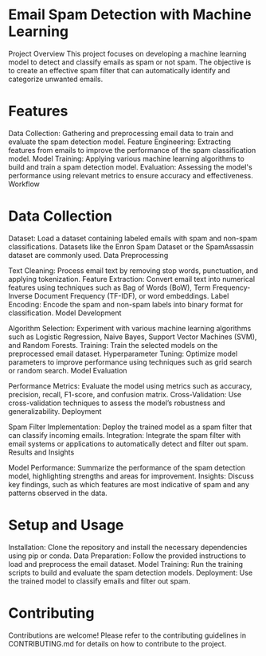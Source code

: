 # Email Spam Detection with Machine Learning
Project Overview
This project focuses on developing a machine learning model to detect and classify emails as spam or not spam. The objective is to create an effective spam filter that can automatically identify and categorize unwanted emails.

# Features
Data Collection: Gathering and preprocessing email data to train and evaluate the spam detection model.
Feature Engineering: Extracting features from emails to improve the performance of the spam classification model.
Model Training: Applying various machine learning algorithms to build and train a spam detection model.
Evaluation: Assessing the model's performance using relevant metrics to ensure accuracy and effectiveness.
Workflow
# Data Collection

Dataset: Load a dataset containing labeled emails with spam and non-spam classifications. Datasets like the Enron Spam Dataset or the SpamAssassin dataset are commonly used.
Data Preprocessing

Text Cleaning: Process email text by removing stop words, punctuation, and applying tokenization.
Feature Extraction: Convert email text into numerical features using techniques such as Bag of Words (BoW), Term Frequency-Inverse Document Frequency (TF-IDF), or word embeddings.
Label Encoding: Encode the spam and non-spam labels into binary format for classification.
Model Development

Algorithm Selection: Experiment with various machine learning algorithms such as Logistic Regression, Naive Bayes, Support Vector Machines (SVM), and Random Forests.
Training: Train the selected models on the preprocessed email dataset.
Hyperparameter Tuning: Optimize model parameters to improve performance using techniques such as grid search or random search.
Model Evaluation

Performance Metrics: Evaluate the model using metrics such as accuracy, precision, recall, F1-score, and confusion matrix.
Cross-Validation: Use cross-validation techniques to assess the model’s robustness and generalizability.
Deployment

Spam Filter Implementation: Deploy the trained model as a spam filter that can classify incoming emails.
Integration: Integrate the spam filter with email systems or applications to automatically detect and filter out spam.
Results and Insights

Model Performance: Summarize the performance of the spam detection model, highlighting strengths and areas for improvement.
Insights: Discuss key findings, such as which features are most indicative of spam and any patterns observed in the data.
# Setup and Usage
Installation: Clone the repository and install the necessary dependencies using pip or conda.
Data Preparation: Follow the provided instructions to load and preprocess the email dataset.
Model Training: Run the training scripts to build and evaluate the spam detection models.
Deployment: Use the trained model to classify emails and filter out spam.
# Contributing
Contributions are welcome! Please refer to the contributing guidelines in CONTRIBUTING.md for details on how to contribute to the project.
